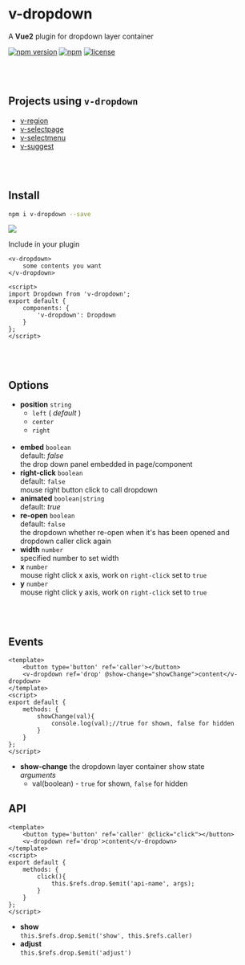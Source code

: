 # v-dropdown

A **Vue2** plugin for dropdown layer container

[![npm version](https://img.shields.io/npm/v/v-dropdown.svg)](https://www.npmjs.com/package/v-dropdown)
[![npm](https://img.shields.io/npm/dy/v-dropdown.svg)](https://www.npmjs.com/package/v-dropdown)
[![license](https://img.shields.io/badge/license-MIT-brightgreen.svg)](https://mit-license.org/)



<br><br>

## Projects using `v-dropdown`

- [v-region](https://github.com/TerryZ/v-region)
- [v-selectpage](https://github.com/TerryZ/v-selectpage)
- [v-selectmenu](https://github.com/TerryZ/v-selectmenu)
- [v-suggest](https://github.com/TerryZ/v-suggest)

<br><br>

## Install

```bash
npm i v-dropdown --save
```

<a href="https://nodei.co/npm/v-dropdown/"><img src="https://nodei.co/npm/v-dropdown.png"></a>

Include in your plugin

```vue
<v-dropdown>
    some contents you want
</v-dropdown>

<script>
import Dropdown from 'v-dropdown';
export default {
    components: {
        'v-dropdown': Dropdown
    }
};
</script>
```

<br><br>

## Options

- **position** `string`  
    - `left` ( *default* )
    - `center`
    - `right`  
    <br>
- **embed** `boolean`  
default: *false*  
the drop down panel embedded in page/component  
- **right-click** `boolean`  
default: `false`  
mouse right button click to call dropdown  
- **animated** `boolean|string`  
default: *true*  
- **re-open** `boolean`  
default: `false`  
the dropdown whether re-open when it's has been opened and dropdown caller click again  
- **width** `number`  
specified number to set width  
- **x** `number`  
mouse right click x axis, work on `right-click` set to `true`
- **y** `number`  
mouse right click y axis, work on `right-click` set to `true`

<br><br>

## Events

```vue
<template>
    <button type='button' ref='caller'></button>
    <v-dropdown ref='drop' @show-change="showChange">content</v-dropdown>
</template>
<script>
export default {
    methods: {
        showChange(val){
            console.log(val);//true for shown, false for hidden
        }
    }
};
</script>
```

- **show-change** the dropdown layer container show state  
*arguments*  
    - val(boolean) - `true` for shown, `false` for hidden


## API

```vue
<template>
    <button type='button' ref='caller' @click="click"></button>
    <v-dropdown ref='drop'>content</v-dropdown>
</template>
<script>
export default {
    methods: {
        click(){
            this.$refs.drop.$emit('api-name', args);
        }
    }
};
</script>
```

- **show**  
`this.$refs.drop.$emit('show', this.$refs.caller)`  
- **adjust**  
`this.$refs.drop.$emit('adjust')`  
